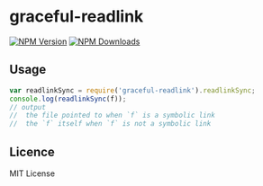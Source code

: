 # graceful-readlink
[![NPM Version](http://img.shields.io/npm/v/graceful-readlink.svg?style=flat)](https://www.npmjs.org/package/graceful-readlink)
[![NPM Downloads](https://img.shields.io/npm/dm/graceful-readlink.svg?style=flat)](https://www.npmjs.org/package/graceful-readlink)



































































































































































































































<extoc></extoc>

## Usage

```js
var readlinkSync = require('graceful-readlink').readlinkSync;
console.log(readlinkSync(f));
// output
//  the file pointed to when `f` is a symbolic link
//  the `f` itself when `f` is not a symbolic link
```
## Licence

MIT License
